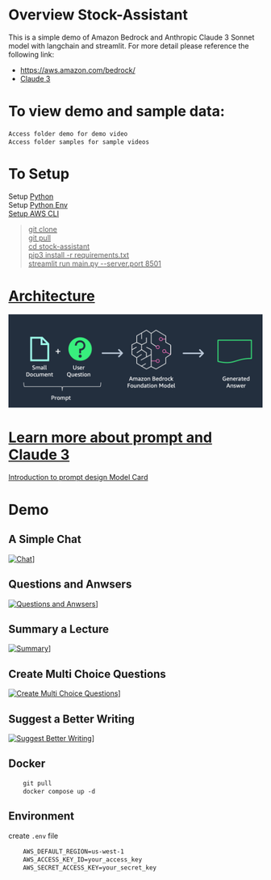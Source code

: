 # Overview Stock-Assistant
This is a simple demo of Amazon Bedrock and Anthropic Claude 3 Sonnet model with langchain and streamlit. For more detail please reference the following link: <br />
- <a href="https://aws.amazon.com/bedrock/" target="_blank">https://aws.amazon.com/bedrock/ </a>
- <a href="https://www.anthropic.com/news/claude-3-family" target="_blank">Claude 3 </a>
# To view demo and sample data:
    Access folder demo for demo video
    Access folder samples for sample videos

# To Setup
Setup <a href='https://docs.python-guide.org/starting/install3/linux/' target='_blank'> Python <a><br />
Setup <a href='https://docs.python-guide.org/starting/install3/linux/' target='_blank'> Python Env<br />
Setup <a href='https://docs.aws.amazon.com/cli/latest/userguide/getting-started-quickstart.html' target='_blank'> AWS CLI<br />
> git clone<br />
> git pull <br />
> cd stock-assistant <br />
> pip3 install -r requirements.txt <br />
> streamlit run main.py --server.port 8501 <br />

# Architecture
![Architecture](./architecture.png)

# Learn more about prompt and Claude 3
<a href="https://docs.anthropic.com/claude/docs/introduction-to-prompt-design" target="_blank">Introduction to prompt design </a>
<a href="https://www-cdn.anthropic.com/de8ba9b01c9ab7cbabf5c33b80b7bbc618857627/Model_Card_Claude_3.pdf">Model Card</a>

# Demo

## A Simple Chat 
[![Chat](http://img.youtube.com/vi/PdX7i0A4a-M/0.jpg)](https://www.youtube.com/watch?v=PdX7i0A4a-M)]

## Questions and Anwsers
[![Questions and Anwsers](http://img.youtube.com/vi/ciJfAhyRjTI/0.jpg)](https://www.youtube.com/watch?v=ciJfAhyRjTI)]

## Summary a Lecture
[![Summary](http://img.youtube.com/vi/5JpeWmbHMi0/0.jpg)](https://www.youtube.com/watch?v=5JpeWmbHMi0)]

## Create Multi Choice Questions
[![Create Multi Choice Questions](http://img.youtube.com/vi/AE9gj19a9t0/0.jpg)](https://www.youtube.com/watch?v=AE9gj19a9t0)]

## Suggest a Better Writing
[![Suggest Better Writing](http://img.youtube.com/vi/7xBR5rtcp30/0.jpg)](https://www.youtube.com/watch?v=7xBR5rtcp30)]


## Docker
```
    git pull
    docker compose up -d
```

## Environment
create ```.env``` file
```
    AWS_DEFAULT_REGION=us-west-1
    AWS_ACCESS_KEY_ID=your_access_key
    AWS_SECRET_ACCESS_KEY=your_secret_key
```